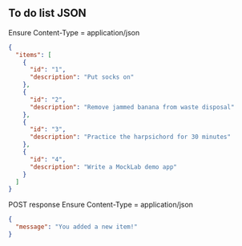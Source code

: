 ## To do list JSON

Ensure Content-Type = application/json
```json
{
  "items": [
    {
      "id": "1",
      "description": "Put socks on"
    },
    {
      "id": "2",
      "description": "Remove jammed banana from waste disposal"
    },
    {
      "id": "3",
      "description": "Practice the harpsichord for 30 minutes"
    },
    {
      "id": "4",
      "description": "Write a MockLab demo app"
    }
  ]
}
```

POST response 
Ensure Content-Type = application/json
```json
{
  "message": "You added a new item!"
}
```

